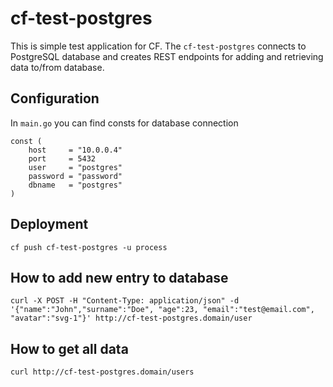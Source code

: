 # cf-test-postgres
This is simple test application for CF. The `cf-test-postgres` connects to PostgreSQL database and creates REST endpoints for 
adding and retrieving data to/from database.

## Configuration
In `main.go` you can find consts for database connection

```
const (
	host     = "10.0.0.4"
	port     = 5432
	user     = "postgres"
	password = "password"
	dbname   = "postgres"
)
```

## Deployment
```
cf push cf-test-postgres -u process
```

## How to add new entry to database

```
curl -X POST -H "Content-Type: application/json" -d '{"name":"John","surname":"Doe", "age":23, "email":"test@email.com", "avatar":"svg-1"}' http://cf-test-postgres.domain/user
```

## How to get all data

```
curl http://cf-test-postgres.domain/users
```

